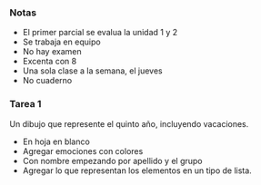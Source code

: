 ### Notas

- El primer parcial se evalua la unidad 1 y 2
- Se trabaja en equipo
- No hay examen
- Excenta con 8
- Una sola clase a la semana, el jueves
- No cuaderno

### Tarea 1

Un dibujo que represente el quinto año, incluyendo vacaciones.

- En hoja en blanco
- Agregar emociones con colores
- Con nombre empezando por apellido y el grupo
- Agregar lo que representan los elementos en un tipo de lista.
